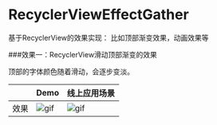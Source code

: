 # RecyclerViewEffectGather
基于RecyclerView的效果实现： 比如顶部渐变效果，动画效果等

###效果一：RecyclerView滑动顶部渐变的效果

  顶部的字体颜色随着滑动，会逐步变淡。

|  | Demo | 线上应用场景 |
| ------------ | ------------- | ------------ |
| 效果 | ![gif](http://s17.mogucdn.com/new1/v1/bmisc/bf9144491db31fd61c1a95b45582bc9b/172576804352.gif)  | ![gif](http://s16.mogucdn.com/new1/v1/bmisc/ced878bb5ce806c3a04381e18f28bcb6/172578551316.gif) |
